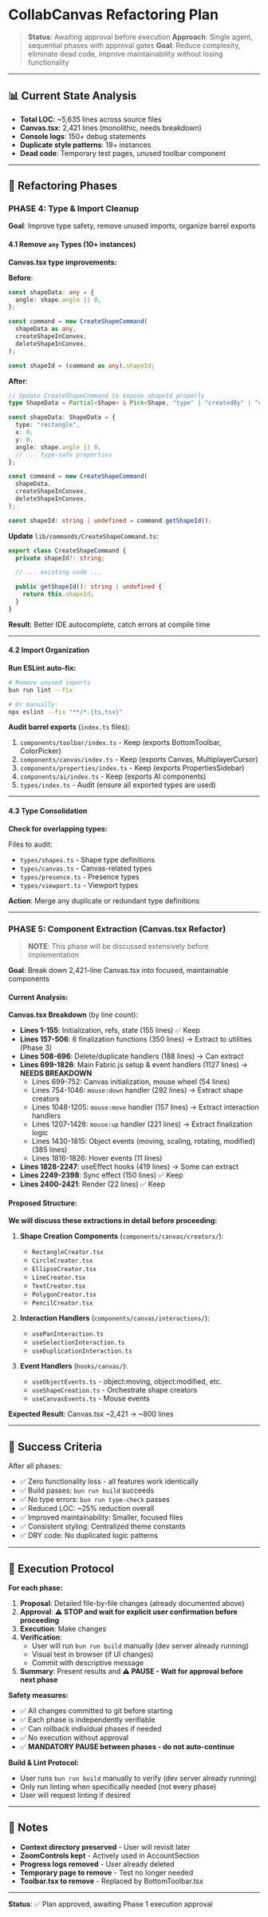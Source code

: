 # CollabCanvas Refactoring Plan

> **Status**: Awaiting approval before execution
> **Approach**: Single agent, sequential phases with approval gates
> **Goal**: Reduce complexity, eliminate dead code, improve maintainability without losing functionality

---

## 📊 Current State Analysis

- **Total LOC**: ~5,635 lines across source files
- **Canvas.tsx**: 2,421 lines (monolithic, needs breakdown)
- **Console logs**: 150+ debug statements
- **Duplicate style patterns**: 19+ instances
- **Dead code**: Temporary test pages, unused toolbar component

---

## 🎯 Refactoring Phases






### **PHASE 4: Type & Import Cleanup**

**Goal**: Improve type safety, remove unused imports, organize barrel exports

#### 4.1 Remove `any` Types (10+ instances)

**Canvas.tsx type improvements:**

**Before**:
```typescript
const shapeData: any = {
  angle: shape.angle || 0,
};

const command = new CreateShapeCommand(
  shapeData as any,
  createShapeInConvex,
  deleteShapeInConvex,
);

const shapeId = (command as any).shapeId;
```

**After**:
```typescript
// Update CreateShapeCommand to expose shapeId properly
type ShapeData = Partial<Shape> & Pick<Shape, "type" | "createdBy" | "createdAt">;

const shapeData: ShapeData = {
  type: "rectangle",
  x: 0,
  y: 0,
  angle: shape.angle || 0,
  // ... type-safe properties
};

const command = new CreateShapeCommand(
  shapeData,
  createShapeInConvex,
  deleteShapeInConvex,
);

const shapeId: string | undefined = command.getShapeId();
```

**Update** `lib/commands/CreateShapeCommand.ts`:
```typescript
export class CreateShapeCommand {
  private shapeId?: string;

  // ... existing code ...

  public getShapeId(): string | undefined {
    return this.shapeId;
  }
}
```

**Result**: Better IDE autocomplete, catch errors at compile time

---

#### 4.2 Import Organization

**Run ESLint auto-fix:**
```bash
# Remove unused imports
bun run lint --fix

# Or manually:
npx eslint --fix "**/*.{ts,tsx}"
```

**Audit barrel exports** (`index.ts` files):

1. `components/toolbar/index.ts` - Keep (exports BottomToolbar, ColorPicker)
2. `components/canvas/index.ts` - Keep (exports Canvas, MultiplayerCursor)
3. `components/properties/index.ts` - Keep (exports PropertiesSidebar)
4. `components/ai/index.ts` - Keep (exports AI components)
5. `types/index.ts` - Audit (ensure all exported types are used)

---

#### 4.3 Type Consolidation

**Check for overlapping types:**

Files to audit:
- `types/shapes.ts` - Shape type definitions
- `types/canvas.ts` - Canvas-related types
- `types/presence.ts` - Presence types
- `types/viewport.ts` - Viewport types

**Action**: Merge any duplicate or redundant type definitions

---

### **PHASE 5: Component Extraction (Canvas.tsx Refactor)**

> **NOTE**: This phase will be discussed extensively before implementation

**Goal**: Break down 2,421-line Canvas.tsx into focused, maintainable components

#### Current Analysis:

**Canvas.tsx Breakdown** (by line count):
- **Lines 1-155**: Initialization, refs, state (155 lines) ✅ Keep
- **Lines 157-506**: 6 finalization functions (350 lines) → Extract to utilities (Phase 3)
- **Lines 508-696**: Delete/duplicate handlers (188 lines) → Can extract
- **Lines 699-1826**: Main Fabric.js setup & event handlers (1127 lines) → **NEEDS BREAKDOWN**
  - Lines 699-752: Canvas initialization, mouse wheel (54 lines)
  - Lines 754-1046: `mouse:down` handler (292 lines) → Extract shape creators
  - Lines 1048-1205: `mouse:move` handler (157 lines) → Extract interaction handlers
  - Lines 1207-1428: `mouse:up` handler (221 lines) → Extract finalization logic
  - Lines 1430-1815: Object events (moving, scaling, rotating, modified) (385 lines)
  - Lines 1816-1826: Hover events (11 lines)
- **Lines 1828-2247**: useEffect hooks (419 lines) → Some can extract
- **Lines 2249-2398**: Sync effect (150 lines) ✅ Keep
- **Lines 2400-2421**: Render (22 lines) ✅ Keep

#### Proposed Structure:

**We will discuss these extractions in detail before proceeding:**

1. **Shape Creation Components** (`components/canvas/creators/`):
   - `RectangleCreator.tsx`
   - `CircleCreator.tsx`
   - `EllipseCreator.tsx`
   - `LineCreator.tsx`
   - `TextCreator.tsx`
   - `PolygonCreator.tsx`
   - `PencilCreator.tsx`

2. **Interaction Handlers** (`components/canvas/interactions/`):
   - `usePanInteraction.ts`
   - `useSelectionInteraction.ts`
   - `useDuplicationInteraction.ts`

3. **Event Handlers** (`hooks/canvas/`):
   - `useObjectEvents.ts` - object:moving, object:modified, etc.
   - `useShapeCreation.ts` - Orchestrate shape creators
   - `useCanvasEvents.ts` - Mouse events

**Expected Result**: Canvas.tsx ~2,421 → ~800 lines

---

## 🎯 Success Criteria

After all phases:
- ✅ Zero functionality loss - all features work identically
- ✅ Build passes: `bun run build` succeeds
- ✅ No type errors: `bun run type-check` passes
- ✅ Reduced LOC: ~25% reduction overall
- ✅ Improved maintainability: Smaller, focused files
- ✅ Consistent styling: Centralized theme constants
- ✅ DRY code: No duplicated logic patterns

---

## 🚦 Execution Protocol

**For each phase:**
1. **Proposal**: Detailed file-by-file changes (already documented above)
2. **Approval**: **⚠️ STOP and wait for explicit user confirmation before proceeding**
3. **Execution**: Make changes
4. **Verification**:
   - User will run `bun run build` manually (dev server already running)
   - Visual test in browser (if UI changes)
   - Commit with descriptive message
5. **Summary**: Present results and **⚠️ PAUSE - Wait for approval before next phase**

**Safety measures:**
- ✅ All changes committed to git before starting
- ✅ Each phase is independently verifiable
- ✅ Can rollback individual phases if needed
- ✅ No execution without approval
- ✅ **MANDATORY PAUSE between phases - do not auto-continue**

**Build & Lint Protocol:**
- User runs `bun run build` manually to verify (dev server already running)
- Only run linting when specifically needed (not every phase)
- User will request linting if desired

---

## 📝 Notes

- **Context directory preserved** - User will revisit later
- **ZoomControls kept** - Actively used in AccountSection
- **Progress logs removed** - User already deleted
- **Temporary page to remove** - Test no longer needed
- **Toolbar.tsx to remove** - Replaced by BottomToolbar.tsx

---

**Status**: ✅ Plan approved, awaiting Phase 1 execution approval
